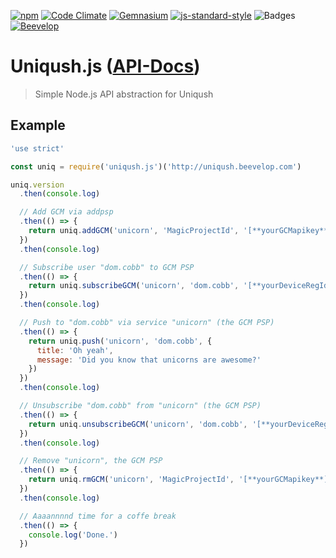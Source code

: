 [![npm](https://shields.beevelop.com/npm/v/uniqush.js.svg?style=flat-square)](https://www.npmjs.com/package/uniqush.js)
[![Code Climate](https://shields.beevelop.com/codeclimate/github/beevelop/uniqush.js.svg?style=flat-square)](https://codeclimate.com/github/beevelop/uniqush.js)
[![Gemnasium](https://shields.beevelop.com/gemnasium/beevelop/uniqush.js.svg?style=flat-square)](https://gemnasium.com/beevelop/uniqush.js)
[![js-standard-style](https://shields.beevelop.com/badge/code%20style-standard-brightgreen.svg?style=flat-square)](http://standardjs.com/)
![Badges](https://shields.beevelop.com/badge/badges-6-brightgreen.svg?style=flat-square)
[![Beevelop](https://links.beevelop.com/honey-badge)](https://beevelop.com)

# Uniqush.js ([API-Docs](https://htmlpreview.github.io/?https://github.com/beevelop/uniqush.js/blob/master/docs/uniqush.js/0.0.1/Uniqush.html))

> Simple Node.js API abstraction for Uniqush

## Example
```js
'use strict'

const uniq = require('uniqush.js')('http://uniqush.beevelop.com')

uniq.version
  .then(console.log)

  // Add GCM via addpsp
  .then(() => {
    return uniq.addGCM('unicorn', 'MagicProjectId', '[**yourGCMapikey**]')
  })
  .then(console.log)

  // Subscribe user "dom.cobb" to GCM PSP
  .then(() => {
    return uniq.subscribeGCM('unicorn', 'dom.cobb', '[**yourDeviceRegId**]')
  })
  .then(console.log)

  // Push to "dom.cobb" via service "unicorn" (the GCM PSP)
  .then(() => {
    return uniq.push('unicorn', 'dom.cobb', {
      title: 'Oh yeah',
      message: 'Did you know that unicorns are awesome?'
    })
  })
  .then(console.log)

  // Unsubscribe "dom.cobb" from "unicorn" (the GCM PSP)
  .then(() => {
    return uniq.unsubscribeGCM('unicorn', 'dom.cobb', '[**yourDeviceRegId**]')
  })
  .then(console.log)

  // Remove "unicorn", the GCM PSP
  .then(() => {
    return uniq.rmGCM('unicorn', 'MagicProjectId', '[**yourGCMapikey**]')
  })
  .then(console.log)

  // Aaaannnnd time for a coffe break
  .then(() => {
    console.log('Done.')
  })
```
